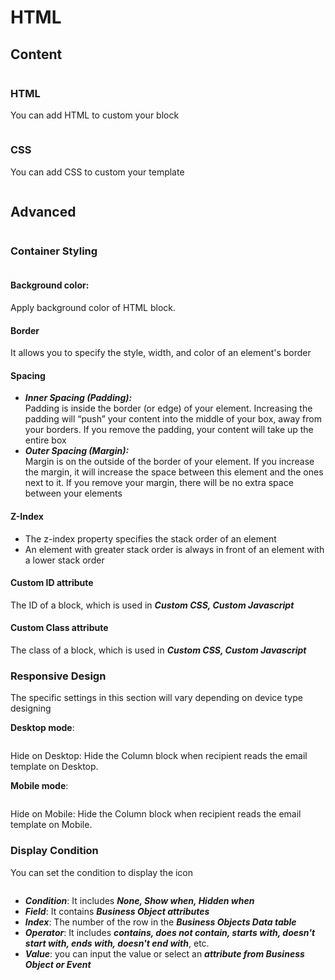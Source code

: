 # HTML

## Content

<figure><img src="../../../../.gitbook/assets/image (4066).png" alt=""><figcaption></figcaption></figure>

### HTML

You can add HTML to custom your block

<figure><img src="../../../../.gitbook/assets/image (4067).png" alt=""><figcaption></figcaption></figure>

### CSS

You can add CSS to custom your template

<figure><img src="../../../../.gitbook/assets/image (4068).png" alt=""><figcaption></figcaption></figure>

## Advanced

<figure><img src="../../../../.gitbook/assets/image (4069).png" alt=""><figcaption></figcaption></figure>

### Container Styling

<figure><img src="../../../../.gitbook/assets/image (4070).png" alt=""><figcaption></figcaption></figure>

#### **Background color:**

Apply background color of HTML block.

#### **Border**

It allows you to specify the style, width, and color of an element's border

#### **Spacing**

* _**Inner Spacing (Padding):**_ \
  Padding is inside the border (or edge) of your element. Increasing the padding will “push” your content into the middle of your box, away from your borders. If you remove the padding, your content will take up the entire box
* _**Outer Spacing (Margin):**_ \
  Margin is on the outside of the border of your element. If you increase the margin, it will increase the space between this element and the ones next to it. If you remove your margin, there will be no extra space between your elements

#### Z-Index

* The z-index property specifies the stack order of an element
* An element with greater stack order is always in front of an element with a lower stack order

#### Custom ID attribute

The ID of a block, which is used in _**Custom CSS, Custom Javascript**_

#### Custom Class attribute

The class of a block, which is used in _**Custom CSS, Custom Javascript**_

### **Responsive Design**

The specific settings in this section will vary depending on device type designing

**Desktop mode**:

<figure><img src="../../../../.gitbook/assets/image (4071).png" alt=""><figcaption></figcaption></figure>

Hide on Desktop: Hide the Column block when recipient reads the email template on Desktop.

&#x20;

**Mobile mode**:

<figure><img src="../../../../.gitbook/assets/image (4072).png" alt=""><figcaption></figcaption></figure>

Hide on Mobile: Hide the Column block when recipient reads the email template on Mobile.

### Display Condition

You can set the condition to display the icon

<figure><img src="../../../../.gitbook/assets/image (4073).png" alt=""><figcaption></figcaption></figure>

* _**Condition**_: It includes _**None, Show when, Hidden when**_
* _**Field**_: It contains _**Business Object attributes**_
* _**Index**_: The number of the row in the _**Business Objects Data table**_
* _**Operator**_: It includes _**contains, does not contain, starts with, doesn't start with, ends with, doesn't end with**_, etc.
* _**Value**_: you can input the value or select an _**attribute from Business Object or Event**_
